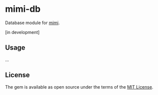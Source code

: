 # mimi-db

Database module for [mimi](https://github.com/kukushkin/mimi).

[in development]

## Usage

...


## License

The gem is available as open source under the terms of the [MIT License](http://opensource.org/licenses/MIT).

